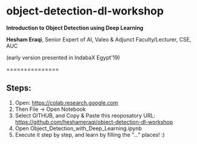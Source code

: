 # object-detection-dl-workshop

**Introduction to Object Detection using Deep Learning**

**Hesham Eraqi**, Senior Expert of AI, Valeo & Adjunct Faculty/Lecturer, CSE, AUC

(early version presented in IndabaX Egypt'19)

===============

## Steps: 
1. Open: https://colab.research.google.com
2. Then File -> Open Notebook
3. Select GITHUB, and Copy & Paste this reoposatory URL: https://github.com/heshameraqi/object-detection-dl-workshop
4. Open Object_Detection_with_Deep_Learning.ipynb
5. Execute it step by step, and learn by filling the "..." places! :)
